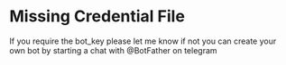 # Missing Credential File

If you require the bot_key please let me know if not you can create your own bot by starting a chat with @BotFather on telegram

